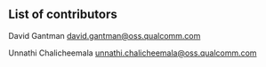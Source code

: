 ## List of contributors

David Gantman <david.gantman@oss.qualcomm.com>

Unnathi Chalicheemala <unnathi.chalicheemala@oss.qualcomm.com>